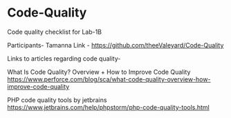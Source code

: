 # Code-Quality

Code quality checklist for Lab-1B

Participants- Tamanna
Link - https://github.com/theeValeyard/Code-Quality

Links to articles regarding code quality-

What Is Code Quality? Overview + How to Improve Code Quality
https://www.perforce.com/blog/sca/what-code-quality-overview-how-improve-code-quality

PHP code quality tools by jetbrains
https://www.jetbrains.com/help/phpstorm/php-code-quality-tools.html
